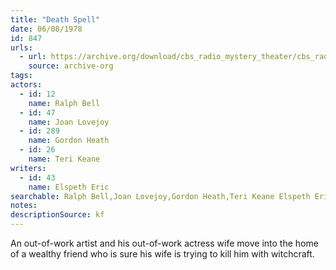 ```yaml
---
title: "Death Spell"
date: 06/08/1978
id: 847
urls: 
  - url: https://archive.org/download/cbs_radio_mystery_theater/cbs_radio_mystery_theater-0801-0850.zip/cbs_radio_mystery_theater-0801-0850%2Fcbsrmt_0847_death_spell.mp3
    source: archive-org
tags: 
actors:  
  - id: 12
    name: Ralph Bell  
  - id: 47
    name: Joan Lovejoy  
  - id: 289
    name: Gordon Heath  
  - id: 26
    name: Teri Keane
writers:  
  - id: 43
    name: Elspeth Eric
searchable: Ralph Bell,Joan Lovejoy,Gordon Heath,Teri Keane Elspeth Eric
notes: 
descriptionSource: kf
---
```

An out-of-work artist and his out-of-work actress wife move into the home of a wealthy friend who is sure his wife is trying to kill him with witchcraft.